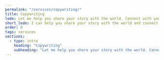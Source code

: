 ```yaml
---
permalink: "/services/copywriting/"
title: Copywriting
lede: Let me help you share your story with the world. Connect with your target audience by telling a compelling story that is authentic and effective.
short_lede: I can help you share your story with the world and connect with your target audience.
order: 6
tags: services
sections:
  - type: intro
    heading: "Copywriting"
    subheading: "Let me help you share your story with the world. Connect with your target audience by telling a compelling story that is authentic and effective."
---
```


